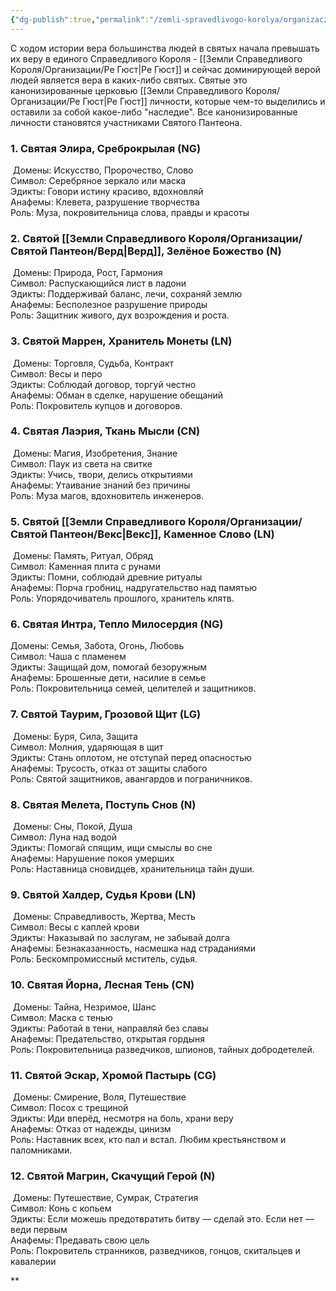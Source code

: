 ```yaml
---
{"dg-publish":true,"permalink":"/zemli-spravedlivogo-korolya/organizaczii/svyatoj-panteon/svyatoj-panteon/"}
---
```


С ходом истории вера большинства людей в святых начала превышать их веру в единого Справедливого Короля - [[Земли Справедливого Короля/Организации/Ре Гюст\|Ре Гюст]] и сейчас доминирующей верой людей является вера в каких-либо святых. Святые это канонизированные церковью [[Земли Справедливого Короля/Организации/Ре Гюст\|Ре Гюст]] личности, которые чем-то выделились и оставили за собой какое-либо "наследие". Все канонизированные личности становятся участниками Святого Пантеона.


### 1. Святая Элира, Среброкрылая (NG)

 Домены: Искусство, Пророчество, Слово  
Символ: Серебряное зеркало или маска  
Эдикты: Говори истину красиво, вдохновляй  
Анафемы: Клевета, разрушение творчества  
Роль: Муза, покровительница слова, правды и красоты

### 2. Святой [[Земли Справедливого Короля/Организации/Святой Пантеон/Верд\|Верд]], Зелёное Божество (N)

 Домены: Природа, Рост, Гармония  
Символ: Распускающийся лист в ладони  
Эдикты: Поддерживай баланс, лечи, сохраняй землю  
Анафемы: Бесполезное разрушение природы  
Роль: Защитник живого, дух возрождения и роста.

### 3. Святой Маррен, Хранитель Монеты (LN)

 Домены: Торговля, Судьба, Контракт  
Символ: Весы и перо  
Эдикты: Соблюдай договор, торгуй честно  
Анафемы: Обман в сделке, нарушение обещаний  
Роль: Покровитель купцов и договоров.

### 4. Святая Лаэрия, Ткань Мысли (CN)

 Домены: Магия, Изобретения, Знание  
Символ: Паук из света на свитке  
Эдикты: Учись, твори, делись открытиями  
Анафемы: Утаивание знаний без причины  
Роль: Муза магов, вдохновитель инженеров.

### 5. Святой [[Земли Справедливого Короля/Организации/Святой Пантеон/Векс\|Векс]], Каменное Слово (LN)

 Домены: Память, Ритуал, Обряд  
Символ: Каменная плита с рунами  
Эдикты: Помни, соблюдай древние ритуалы  
Анафемы: Порча гробниц, надругательство над памятью  
Роль: Упорядочиватель прошлого, хранитель клятв.

### 6. Святая Интра, Тепло Милосердия (NG)

Домены: Семья, Забота, Огонь, Любовь  
Символ: Чаша с пламенем  
Эдикты: Защищай дом, помогай безоружным  
Анафемы: Брошенные дети, насилие в семье  
Роль: Покровительница семей, целителей и защитников.

### 7. Святой Таурим, Грозовой Щит (LG)

 Домены: Буря, Сила, Защита  
Символ: Молния, ударяющая в щит  
Эдикты: Стань оплотом, не отступай перед опасностью  
Анафемы: Трусость, отказ от защиты слабого  
Роль: Святой защитников, авангардов и пограничников.

### 8. Святая Мелета, Поступь Снов (N)

 Домены: Сны, Покой, Душа  
Символ: Луна над водой  
Эдикты: Помогай спящим, ищи смыслы во сне  
Анафемы: Нарушение покоя умерших  
Роль: Наставница сновидцев, хранительница тайн души.

### 9. Святой Халдер, Судья Крови (LN)

 Домены: Справедливость, Жертва, Месть  
Символ: Весы с каплей крови  
Эдикты: Наказывай по заслугам, не забывай долга  
Анафемы: Безнаказанность, насмешка над страданиями  
Роль: Бескомпромиссный мститель, судья.

### 10. Святая Йорна, Лесная Тень (CN)

 Домены: Тайна, Незримое, Шанс  
Символ: Маска с тенью  
Эдикты: Работай в тени, направляй без славы  
Анафемы: Предательство, открытая гордыня  
Роль: Покровительница разведчиков, шпионов, тайных добродетелей.

### 11. Святой Эскар, Хромой Пастырь (CG)

 Домены: Смирение, Воля, Путешествие  
Символ: Посох с трещиной  
Эдикты: Иди вперёд, несмотря на боль, храни веру  
Анафемы: Отказ от надежды, цинизм  
Роль: Наставник всех, кто пал и встал. Любим крестьянством и паломниками.

  

### 12. Святой Магрин, Скачущий Герой (N)

 Домены: Путешествие, Сумрак, Стратегия  
Символ: Конь с копьем  
Эдикты: Если можешь предотвратить битву — сделай это. Если нет — веди первым  
Анафемы: Предавать свою цель  
Роль: Покровитель странников, разведчиков, гонцов, скитальцев и кавалерии

**